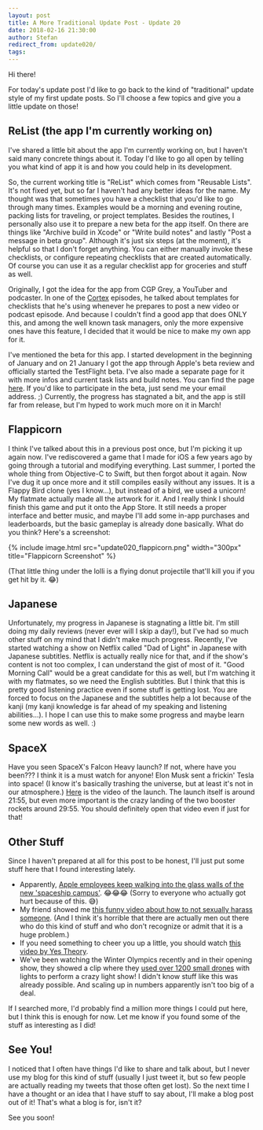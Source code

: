 ```yaml
---
layout: post
title: A More Traditional Update Post - Update 20
date: 2018-02-16 21:30:00
author: Stefan
redirect_from: update020/
tags:
---
```


Hi there!

For today's update post I'd like to go back to the kind of "traditional" update style of my first update posts. So I'll choose a few topics and give you a little update on those!

## ReList (the app I'm currently working on)
I've shared a little bit about the app I'm currently working on, but I haven't said many concrete things about it. Today I'd like to go all open by telling you what kind of app it is and how you could help in its development.

So, the current working title is "ReList" which comes from "Reusable Lists". It's not fixed yet, but so far I haven't had any better ideas for the name. My thought was that sometimes you have a checklist that you'd like to go through many times. Examples would be a morning and evening routine, packing lists for traveling, or project templates. Besides the routines, I personally also use it to prepare a new beta for the app itself. On there are things like "Archive build in Xcode" or "Write build notes" and lastly "Post a message in beta group". Although it's just six steps (at the moment), it's helpful so that I don't forget anything. You can either manually invoke these checklists, or configure repeating checklists that are created automatically. Of course you can use it as a regular checklist app for groceries and stuff as well.

Originally, I got the idea for the app from CGP Grey, a YouTuber and podcaster. In one of the [Cortex](https://www.relay.fm/cortex) episodes, he talked about templates for checklists that he's using whenever he prepares to post a new video or podcast episode. And because I couldn't find a good app that does ONLY this, and among the well known task managers, only the more expensive ones have this feature, I decided that it would be nice to make my own app for it.

I've mentioned the beta for this app. I started development in the beginning of January and on 21 January I got the app through Apple's beta review and officially started the TestFlight beta. I've also made a separate page for it with more infos and current task lists and build notes. You can find the page [here](/relist-beta/). If you'd like to participate in the beta, just send me your email address. ;) Currently, the progress has stagnated a bit, and the app is still far from release, but I'm hyped to work much more on it in March!

## Flappicorn
I think I've talked about this in a previous post once, but I'm picking it up again now. I've rediscovered a game that I made for iOS a few years ago by going through a tutorial and modifying everything. Last summer, I ported the whole thing from Objective-C to Swift, but then forgot about it again. Now I've dug it up once more and it still compiles easily without any issues. It is a Flappy Bird clone (yes I know...), but instead of a bird, we used a unicorn! My flatmate actually made all the artwork for it. And I really think I should finish this game and put it onto the App Store. It still needs a proper interface and better music, and maybe I'll add some in-app purchases and leaderboards, but the basic gameplay is already done basically. What do you think? Here's a screenshot:

{% include image.html src="update020_flappicorn.png" width="300px" title="Flappicorn Screenshot" %}

(That little thing under the lolli is a flying donut projectile that'll kill you if you get hit by it. 😂)

## Japanese
Unfortunately, my progress in Japanese is stagnating a little bit. I'm still doing my daily reviews (never ever will I skip a day!), but I've had so much other stuff on my mind that I didn't make much progress. Recently, I've started watching a show on Netflix called "Dad of Light" in Japanese with Japanese subtitles. Netflix is actually really nice for that, and if the show's content is not too complex, I can understand the gist of most of it. "Good Morning Call" would be a great candidate for this as well, but I'm watching it with my flatmates, so we need the English subtitles. But I think that this is pretty good listening practice even if some stuff is getting lost. You are forced to focus on the Japanese and the subtitles help a lot because of the kanji (my kanji knowledge is far ahead of my speaking and listening abilities...). I hope I can use this to make some progress and maybe learn some new words as well. :)

## SpaceX
Have you seen SpaceX's Falcon Heavy launch? If not, where have you been??? I think it is a must watch for anyone! Elon Musk sent a frickin' Tesla into space! (I know it's basically trashing the universe, but at least it's not in our atmosphere.) [Here](https://youtu.be/wbSwFU6tY1c) is the video of the launch. The launch itself is around 21:55, but even more important is the crazy landing of the two booster rockets around 29:55. You should definitely open that video even if just for that!

## Other Stuff
Since I haven't prepared at all for this post to be honest, I'll just put some stuff here that I found interesting lately.

- Apparently, [Apple employees keep walking into the glass walls of the new 'spaceship campus'](https://mashable.com/2018/02/16/apple-park-glass-walls/#22gH8bwqf5q6). 😂😂😂 (Sorry to everyone who actually got hurt because of this. 😅)
- My friend showed me [this funny video about how to not sexually harass someone](https://youtu.be/TMfStd3v330). (And I think it's horrible that there are actually men out there who do this kind of stuff and who don't recognize or admit that it is a huge problem.)
- If you need something to cheer you up a little, you should watch [this video by Yes Theory](https://youtu.be/J494R_Xeyys).
- We've been watching the Winter Olympics recently and in their opening show, they showed a clip where they [used over 1200 small drones](https://www.theverge.com/2018/2/9/16994638/winter-olympics-2018-intel-drone-show-world-record) with lights to perform a crazy light show! I didn't know stuff like this was already possible. And scaling up in numbers apparently isn't too big of a deal.

If I searched more, I'd probably find a million more things I could put here, but I think this is enough for now. Let me know if you found some of the stuff as interesting as I did!

## See You!
I noticed that I often have things I'd like to share and talk about, but I never use my blog for this kind of stuff (usually I just tweet it, but so few people are actually reading my tweets that those often get lost). So the next time I have a thought or an idea that I have stuff to say about, I'll make a blog post out of it! That's what a blog is for, isn't it?

See you soon!
